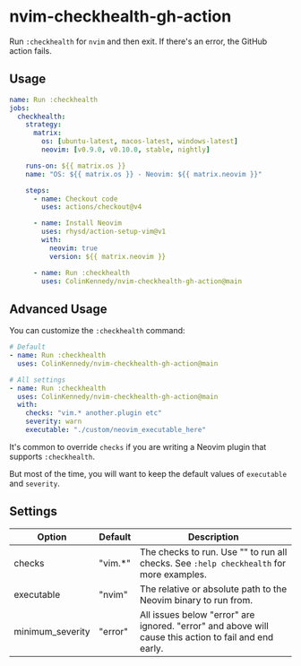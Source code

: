# nvim-checkhealth-gh-action
Run `:checkhealth` for `nvim` and then exit. If there's an error, the GitHub action fails.


## Usage
```yml
name: Run :checkhealth
jobs:
  checkhealth:
    strategy:
      matrix:
        os: [ubuntu-latest, macos-latest, windows-latest]
        neovim: [v0.9.0, v0.10.0, stable, nightly]

    runs-on: ${{ matrix.os }}
    name: "OS: ${{ matrix.os }} - Neovim: ${{ matrix.neovim }}"

    steps:
      - name: Checkout code
        uses: actions/checkout@v4

      - name: Install Neovim
        uses: rhysd/action-setup-vim@v1
        with:
          neovim: true
          version: ${{ matrix.neovim }}

      - name: Run :checkhealth
        uses: ColinKennedy/nvim-checkhealth-gh-action@main
```


## Advanced Usage
You can customize the `:checkhealth` command:

```yml
# Default
- name: Run :checkhealth
  uses: ColinKennedy/nvim-checkhealth-gh-action@main

# All settings
- name: Run :checkhealth
  uses: ColinKennedy/nvim-checkhealth-gh-action@main
  with:
    checks: "vim.* another.plugin etc"
    severity: warn
    executable: "./custom/neovim_executable_here"
```

It's common to override `checks` if you are writing a Neovim plugin that supports
`:checkhealth`.

But most of the time, you will want to keep the default values of `executable` and
`severity`.


## Settings
| Option           | Default | Description                                                                                           |
|------------------|---------|-------------------------------------------------------------------------------------------------------|
| checks           | "vim.*" | The checks to run. Use "" to run all checks. See `:help checkhealth` for more examples.               |
| executable       | "nvim"  | The relative or absolute path to the Neovim binary to run from.                                       |
| minimum_severity | "error" | All issues below "error" are ignored. "error" and above will cause this action to fail and end early. |
